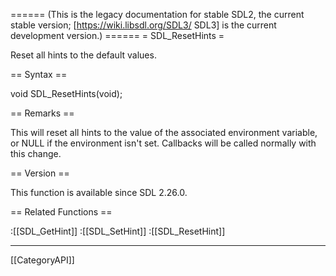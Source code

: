 ====== (This is the legacy documentation for stable SDL2, the current stable version; [https://wiki.libsdl.org/SDL3/ SDL3] is the current development version.) ======
= SDL_ResetHints =

Reset all hints to the default values.

== Syntax ==

<syntaxhighlight lang='c'>
void SDL_ResetHints(void);
</syntaxhighlight>

== Remarks ==

This will reset all hints to the value of the associated environment
variable, or NULL if the environment isn't set. Callbacks will be called
normally with this change.

== Version ==

This function is available since SDL 2.26.0.

== Related Functions ==

:[[SDL_GetHint]]
:[[SDL_SetHint]]
:[[SDL_ResetHint]]

----
[[CategoryAPI]]



